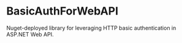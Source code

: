 BasicAuthForWebAPI
==================

Nuget-deployed library for leveraging HTTP basic authentication in ASP.NET Web API.
